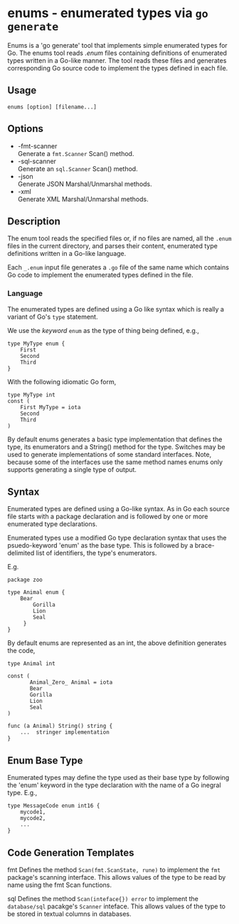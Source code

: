 # enums - enumerated types via `go generate`

Enums is a 'go generate' tool that implements simple enumerated types
for Go. The enums tool reads _.enum_ files containing definitions of
enumerated types written in a Go-like manner. The tool reads these
files and generates corresponding Go source code to implement the
types defined in each file.

## Usage

    enums [option] [filename...]

## Options

- -fmt-scanner  
Generate a `fmt.Scanner` Scan() method.
- -sql-scanner  
Generate an `sql.Scanner` Scan() method.
- -json  
Generate JSON Marshal/Unmarshal methods.
- -xml  
Generate XML Marshal/Unmarshal methods.

## Description

The enum tool reads the specified files or, if no files are named, all
the `.enum` files in the current directory, and parses their content,
enumerated type definitions written in a Go-like language.

Each `_.enum` input file generates a `.go` file of the same name which
contains Go code to implement the enumerated types defined in the
file.

### Language

The enumerated types are defined using a Go like syntax which is
really a variant of Go's `type` statement.

We use the _keyword_ `enum` as the type of thing being defined,
e.g.,

    type MyType enum {
        First
        Second
        Third
    }

With the following idiomatic Go form,

    type MyType int
    const (
        First MyType = iota
        Second
        Third
    )

By default enums generates a basic type implementation that defines
the type, its enumerators and a String() method for the type. Switches
may be used to generate implementations of some standard
interfaces. Note, because some of the interfaces use the same method
names enums only supports generating a single type of output.

## Syntax

Enumerated types are defined using a Go-like syntax.  As in Go each
source file starts with a package declaration and is followed by one
or more enumerated type declarations.

Enumerated types use a modified Go type declaration syntax that uses
the psuedo-keyword 'enum' as the base type. This is followed by a
brace-delimited list of identifiers, the type's enumerators.

E.g.

    package zoo
    
	type Animal enum {
	    Bear
            Gorilla
            Lion
            Seal
         }
    }

By default enums are represented as an int, the above
definition generates the code,

    type Animal int
    
    const (
           Animal_Zero_ Animal = iota
           Bear
           Gorilla
           Lion
           Seal
    )
    
    func (a Animal) String() string {
        ...  stringer implementation
    }

## Enum Base Type

Enumerated types may define the type used as their base type by
following the 'enum' keyword in the type declaration with the name of
a Go inegral type.  E.g.,

    type MessageCode enum int16 {
        mycode1,
        mycode2,
        ...
    }

## Code Generation Templates

fmt     Defines the method `Scan(fmt.ScanState, rune)` to implement the
        `fmt` package's scanning interface. This allows values of the
        type to be read by name using the fmt Scan functions.

sql     Defines the method `Scan(inteface{}) error` to implement the
        `database/sql` pacakge's `Scanner` inteface. This allows values of
        the type to be stored in textual columns in databases.

